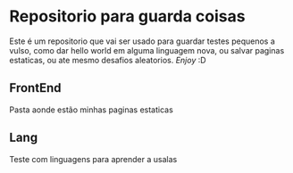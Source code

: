 # Repositorio para guarda coisas

Este é um repositorio que vai ser usado para guardar testes pequenos a vulso, como dar hello world em alguma linguagem nova, ou salvar paginas estaticas, ou ate mesmo desafios aleatorios.
_Enjoy_ :D

## FrontEnd
Pasta aonde estão minhas paginas estaticas

## Lang
Teste com linguagens para aprender a usalas